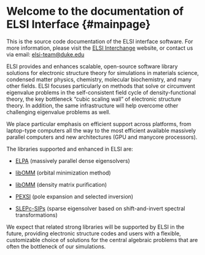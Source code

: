 Welcome to the documentation of ELSI Interface           {#mainpage}
==============================================

This is the source code documentation of the ELSI interface software. For more information, please visit the <a href="http://elsi-interchange.org">ELSI Interchange</a> website, or contact us via email: elsi-team@duke.edu

ELSI provides and enhances scalable, open-source software library solutions for electronic structure theory for simulations in materials science, condensed matter physics, chemistry, molecular biochemistry, and many other fields. ELSI focuses particularly on methods that solve or circumvent eigenvalue problems in the self-consistent field cycle of density-functional theory, the key bottleneck “cubic scaling wall” of electronic structure theory. In addition, the same infrastructure will help overcome other challenging eigenvalue problems as well.

We place particular emphasis on efficient support across platforms, from laptop-type computers all the way to the most efficient available massively parallel computers and new architectures (GPU and manycore processors).

The libraries supported and enhanced in ELSI are:

* <a href="http://elpa.mpcdf.mpg.de">ELPA</a> (massively parallel dense eigensolvers)

* <a href="http://william-dawson.github.io/NTPoly">libOMM</a> (orbital minimization method)

* <a href="http://esl.cecam.org/LibOMM">libOMM</a> (density matrix purification)

* <a href="http://pexsi.org">PEXSI</a> (pole expansion and selected inversion)

* <a href="http://keceli.github.io/SLEPc-SIPs">SLEPc-SIPs</a> (sparse eigensolver based on shift-and-invert spectral transformations)

We expect that related strong libraries will be supported by ELSI in the future, providing electronic structure codes and users with a flexible, customizable choice of solutions for the central algebraic problems that are often the bottleneck of our simulations.

